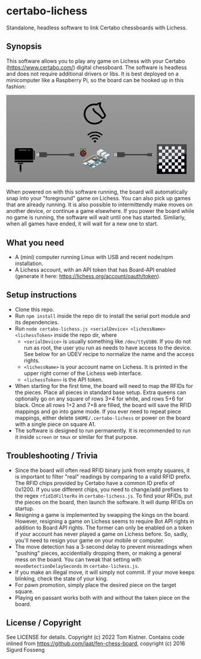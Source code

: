 # certabo-lichess
Standalone, headless software to link Certabo chessboards with Lichess.

## Synopsis
This software allows you to play any game on Lichess with your Certabo (https://www.certabo.com/) digital chessboard. The software is headless and does not require additional drivers or libs. It is best deployed on a minicomputer like a Raspberry Pi, so the board can be hooked up in this fashion:

<img src="certabo-lichess-setup.png" />

When powered on with this software running, the board will automatically snap into your "foreground" game on Lichess. You can also pick up games that are already running. It is also possible to intermittendly make moves on another device, or continue a game elsewhere. If you power the board while no game is running, the software will wait until one has started. Similarly, when all games have ended, it will wait for a new one to start.

## What you need

- A (mini) computer running Linux with USB and recent node/npm installation.
- A Lichess account, with an API token that has Board-API enabled (generate it here: https://lichess.org/account/oauth/token).

## Setup instructions

- Clone this repo.
- Run `npm install` inside the repo dir to install the serial port module and its dependencies.
- Run `node certabo-lichess.js <serialDevice> <lichessName> <lichessToken>` inside the repo dir, where
  - `<serialDevice>` is usually something like `/dev/ttyUSB0`. If you do not run as root, the user you run as needs to have access to the device. See below for an UDEV recipe to normalize the name and the access rights.
  - `<lichessName>` is your account name on Lichess. It is printed in the upper right corner of the Lichess web interface.
  - `<lichessToken>` is the API token.
- When starting for the first time, the board will need to map the RFIDs for the pieces. Place all pieces in standard base setup. Extra queens can optionally go on any square of rows 3+4 for white, and rows 5+6 for black. Once all rows 1+2 and 7+8 are filled, the board will save the RFID mappings and go into game mode. If you ever need to repeat piece mappings, either delete `$HOME/.certabo-lichess` or power on the board with a single piece on square A1.
- The software is designed to run permanently. It is recommended to run it inside `screen` or `tmux` or similar for that purpose.

## Troubleshooting / Trivia

- Since the board will often read RFID binary junk from empty squares, it is important to filter "real" readings by comparing to a valid RFID prefix. The RFID chips provided by Certabo have a common ID prefix of 0x1200. If you use different chips, you need to change/add prefixes to the regex `rfidIdFilterRx` in `certabo-lichess.js`. To find your RFIDs, put the pieces on the board, then launch the software. It will dump RFIDs on startup.
- Resigning a game is implemented by swapping the kings on the board. However, resigning a game on Lichess seems to require Bot API rights in addition to Board API rights. The former can only be enabled on a token if your account has never played a game on Lichess before. So, sadly, you'll need to resign your game on your mobile or computer.
- The move detection has a 3-second delay to prevent misreadings when "pushing" pieces, accidentially dropping them, or making a general mess on the board. You can tweak that setting with `moveDetectionDelaySeconds` in `certabo-lichess.js`.
- If you make an illegal move, it will simply not commit. If your move keeps blinking, check the state of your king.
- For pawn promotion, simply place the desired piece on the target square.
- Playing en passant works both with and without the taken piece on the board.

## License / Copyright
See LICENSE for details. Copyright (c) 2022 Tom Kistner.
Contains code inlined from https://github.com/laat/fen-chess-board, copyright (c) 2016 Sigurd Fosseng
